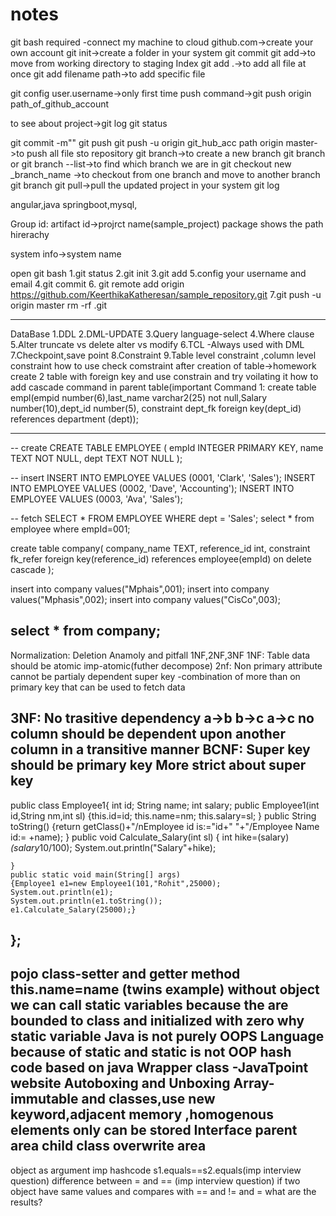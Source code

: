 # notes

git bash required -connect my machine to cloud
github.com->create your own account
git init->create a folder in your system
git commit
git add->to move from working directory to staging Index
git add .->to add all file at once
git add filename path->to add specific file

git config user.username->only first time
push command->git push origin path_of_github_account

to see about project->git log
git status

git commit -m"<Message>"
git push
git push -u origin git_hub_acc path origin master->to push all file sto repository
git branch<branch-name>->to create a new branch
git branch or git branch --list->to find which branch we are in 
git checkout new _branch_name ->to checkout from one branch and move to another branch
git branch <name-of-branch-to-merge-in>
git pull->pull the updated project in your system
git log

angular,java springboot,mysql,


Group id:
artifact id->projrct name(sample_project)
package shows the path hirerachy


system info->system name

open git bash
1.git status
2.git init
3.git add
5.config your username and email
4.git commit
6. git remote add origin https://github.com/KeerthikaKatheresan/sample_repository.git
7.git push -u origin master
rm -rf .git


----------------------------------------------------------------------------------------------------------------------------------------------------------------------------------------------------------------------------------------------
DataBase
1.DDL
2.DML-UPDATE 
3.Query language-select
4.Where clause
5.Alter 
truncate vs delete
alter vs modify
6.TCL -Always used with DML 
7.Checkpoint,save point
8.Constraint
9.Table level constraint ,column level constraint
how to use check comstraint after creation of table->homework
create 2 table with foreign key and use constrain and try voilating it
how to add cascade command in parent table(important 
Command 1:
create table empl(empid number(6),last_name varchar2(25) not null,Salary number(10),dept_id number(5),
constraint dept_fk foreign key(dept_id) references department (dept));

-------------------------------------------------------------------------------------------

-- create
CREATE TABLE EMPLOYEE (
  empId INTEGER PRIMARY KEY,
  name TEXT NOT NULL,
  dept TEXT NOT NULL
);

-- insert
INSERT INTO EMPLOYEE VALUES (0001, 'Clark', 'Sales');
INSERT INTO EMPLOYEE VALUES (0002, 'Dave', 'Accounting');
INSERT INTO EMPLOYEE VALUES (0003, 'Ava', 'Sales');

-- fetch 
SELECT * FROM EMPLOYEE WHERE dept = 'Sales';
select * from employee where empId=001;

create table company(
company_name TEXT,
reference_id int,
constraint fk_refer foreign key(reference_id)
references employee(empId) on delete cascade
);

insert into company values("Mphais",001);
insert into company values("Mphasis",002);
insert into company values("CisCo",003);

select * from company;
-----------------------------------------------------------------------------------
Normalization:
	Deletion Anamoly and pitfall
1NF,2NF,3NF
1NF:
	Table data should be atomic imp-atomic(futher decompose)
2nf:
	Non primary attribute cannot be partialy dependent
super key -combination of more than on primary key that can be used to fetch data

3NF:
	No trasitive dependency
a->b b->c a->c
	no column should be dependent upon another column in a transitive manner
BCNF:
	Super key should be primary key
	More strict about super key
-------------------------------------------------------------------------------------------

public class Employee1{
	int id;
	String name;
	int salary;
	public Employee1(int id,String nm,int sl)
	{this.id=id;
	this.name=nm;
	this.salary=sl;
	}
	public String toString()
	{return getClass()+"/nEmployee id is:="id+" "+"/Employee Name id:= +name);
	}
	public void Calculate_Salary(int sl)
	{
	 int hike=(salary)*(salary*10/100);
	 System.out.println("Salary"+hike);
	 
	}
	public static void main(String[] args)
	{Employee1 e1=new Employee1(101,"Rohit",25000);
	System.out.println(e1);
	System.out.println(e1.toString());
	e1.Calculate_Salary(25000);}
};
--------------------------------------
pojo class-setter and getter method
this.name=name (twins example)
without object we can call static variables because the are bounded to class and initialized with zero
why static variable
Java is not purely OOPS Language because of static and static is not OOP 
hash code based on java
Wrapper class -JavaTpoint website
Autoboxing and Unboxing
Array-immutable and classes,use new keyword,adjacent memory ,homogenous elements only can be stored
Interface 
parent area 
child class overwrite area
-----------------------------------------------

object as argument imp
hashcode
s1.equals==s2.equals(imp interview question)
difference between = and == (imp interview question)
if two object have same values and compares with == and != and = what are the results?


